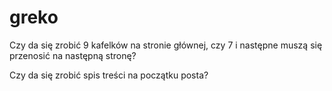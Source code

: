 # greko
Czy da się zrobić 9 kafelków na stronie głównej, czy 7 i następne muszą się przenosić na następną stronę? 

Czy da się zrobić spis treści na początku posta? 
